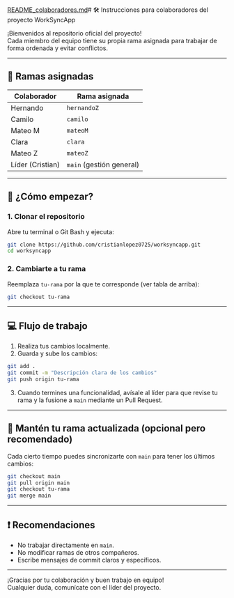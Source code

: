 [README_colaboradores.md](https://github.com/user-attachments/files/19858378/README_colaboradores.md)# 🛠️ Instrucciones para colaboradores del proyecto WorkSyncApp

¡Bienvenidos al repositorio oficial del proyecto!  
Cada miembro del equipo tiene su propia rama asignada para trabajar de forma ordenada y evitar conflictos.

---

## 📌 Ramas asignadas

| Colaborador   | Rama asignada |
|---------------|----------------|
| Hernando      | `hernandoZ`    |
| Camilo        | `camilo`       |
| Mateo M       | `mateoM`       |
| Clara         | `clara`        |
| Mateo Z       | `mateoZ`       |
| Líder (Cristian) | `main` (gestión general) |

---

## 🚀 ¿Cómo empezar?

### 1. Clonar el repositorio

Abre tu terminal o Git Bash y ejecuta:

```bash
git clone https://github.com/cristianlopez0725/worksyncapp.git
cd worksyncapp
```

### 2. Cambiarte a tu rama

Reemplaza `tu-rama` por la que te corresponde (ver tabla de arriba):

```bash
git checkout tu-rama
```

---

## 💻 Flujo de trabajo

1. Realiza tus cambios localmente.
2. Guarda y sube los cambios:

```bash
git add .
git commit -m "Descripción clara de los cambios"
git push origin tu-rama
```

3. Cuando termines una funcionalidad, avísale al líder para que revise tu rama y la fusione a `main` mediante un Pull Request.

---

## 🔄 Mantén tu rama actualizada (opcional pero recomendado)

Cada cierto tiempo puedes sincronizarte con `main` para tener los últimos cambios:

```bash
git checkout main
git pull origin main
git checkout tu-rama
git merge main
```

---

## ❗ Recomendaciones

- No trabajar directamente en `main`.
- No modificar ramas de otros compañeros.
- Escribe mensajes de commit claros y específicos.

---

¡Gracias por tu colaboración y buen trabajo en equipo!  
Cualquier duda, comunícate con el líder del proyecto.

